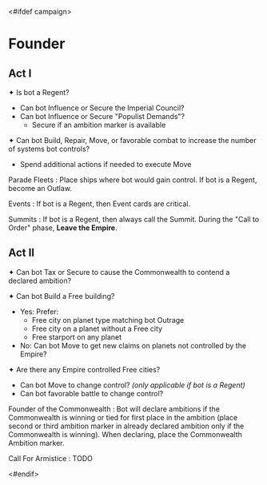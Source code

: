 <#ifdef campaign>
# Founder

## Act I

✦ Is bot a Regent?

- Can bot Influence or Secure the Imperial Council?
- Can bot Influence or Secure "Populist Demands"?
	- Secure if an ambition marker is available

✦ Can bot Build, Repair, Move, or favorable combat to increase the number of systems bot controls?

- Spend additional actions if needed to execute Move

Parade Fleets
: Place ships where bot would gain control. If bot is a Regent, become an Outlaw.

Events
: If bot is a Regent, then Event cards are critical.

Summits
: If bot is a Regent, then always call the Summit. During the "Call to Order" phase, **Leave the Empire**.

## Act II

✦ Can bot Tax or Secure to cause the Commonwealth to contend a declared ambition?

✦ Can bot Build a Free building?

- Yes: Prefer:
	- Free city on planet type matching bot Outrage
	- Free city on a planet without a Free city
	- Free starport on any planet
- No: Can bot Move to get new claims on planets not controlled by the Empire?

✦ Are there any Empire controlled Free cities?

- Can bot Move to change control? *(only applicable if bot is a Regent)*
- Can bot favorable battle to change control?

Founder of the Commonwealth
: Bot will declare ambitions if the Commonwealth is winning or tied for first place in the ambition (place second or third ambition marker in already declared ambition only if the Commonwealth is winning). When declaring, place the Commonwealth Ambition marker.

Call For Armistice
: TODO

<div class="pagebreak"> </div>
<#endif>